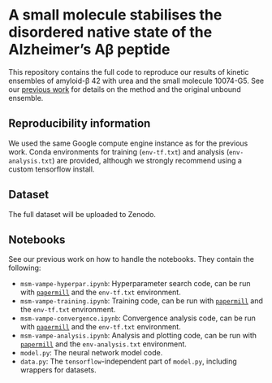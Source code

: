 # A small molecule stabilises the disordered native state of the Alzheimer’s Aβ peptide

This repository contains the full code to reproduce our results of kinetic ensembles of amyloid-β 42 with urea and the small molecule 10074-G5. See our [previous work](https://github.com/vendruscolo-lab/ab42-kinetic-ensemble) for details on the method and the original unbound ensemble.

## Reproducibility information
We used the same Google compute engine instance as for the previous work. Conda environments for training (`env-tf.txt`) and analysis (`env-analysis.txt`) are provided, although we strongly recommend using a custom tensorflow install.

## Dataset
The full dataset will be uploaded to Zenodo.

## Notebooks
See our previous work on how to handle the notebooks. They contain the following:

- `msm-vampe-hyperpar.ipynb`: Hyperparameter search code, can be run with [`papermill`](https://papermill.readthedocs.io/en/latest) and the `env-tf.txt` environment.
- `msm-vampe-training.ipynb`: Training code, can be run with [`papermill`](https://papermill.readthedocs.io/en/latest) and the `env-tf.txt` environment.
- `msm-vampe-convergence.ipynb`: Convergence analysis code, can be run with [`papermill`](https://papermill.readthedocs.io/en/latest) and the `env-tf.txt` environment.
- `msm-vampe-analysis.ipynb`: Analysis and plotting code, can be run with [`papermill`](https://papermill.readthedocs.io/en/latest) and the `env-analysis.txt` environment.
- `model.py`: The neural network model code.
- `data.py`: The `tensorflow`-independent part of `model.py`, including wrappers for datasets.
